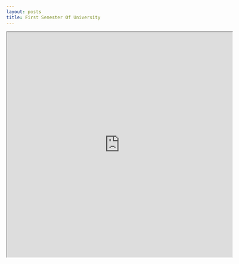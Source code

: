 ```yaml
---
layout: posts
title: First Semester Of University
---
```


<iframe src="https://docs.google.com/spreadsheets/d/e/2PACX-1vQgosSt_AjbWVsjvl_RIf6sWXU_SK03cz_2iXXL0qvZ2vRYh_1jahfY4RfOCtZlFNQW8f4ZauUSS0mZ/pubhtml?gid=0&amp;single=true&amp;widget=true&amp;headers=false" width=600 height=600></iframe>